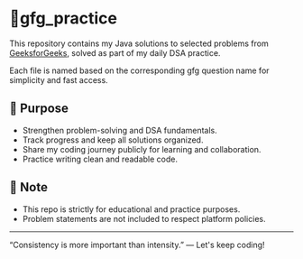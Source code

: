 # 🧠gfg_practice

This repository contains my Java solutions to selected problems from [GeeksforGeeks](https://geeksforgeeks.com/), solved as part of my daily DSA practice.

Each file is named based on the corresponding gfg question name for simplicity and fast access.

## 📌 Purpose

- Strengthen problem-solving and DSA fundamentals.
- Track progress and keep all solutions organized.
- Share my coding journey publicly for learning and collaboration.
- Practice writing clean and readable code.


## 📝 Note

- This repo is strictly for educational and practice purposes.
- Problem statements are not included to respect platform policies.

---

“Consistency is more important than intensity.” — Let's keep coding!
